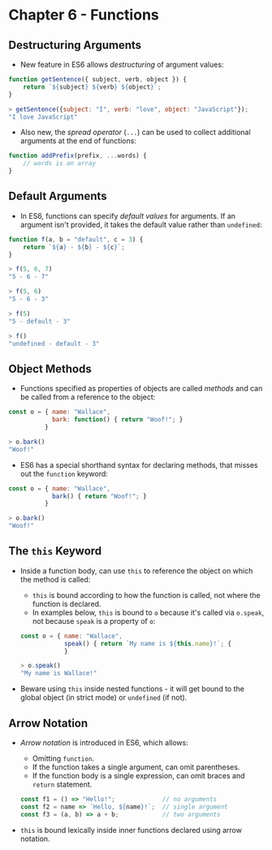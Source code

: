 # Chapter 6 - Functions

## Destructuring Arguments

- New feature in ES6 allows _destructuring_ of argument values:

```javascript
function getSentence({ subject, verb, object }) {
    return `${subject} ${verb} ${object}`;
}

> getSentence({subject: "I", verb: "love", object: "JavaScript"});
"I love JavaScript"
```

- Also new, the _spread operator_ (`...`) can be used to collect additional arguments at the end of functions:

```javascript
function addPrefix(prefix, ...words) {
    // words is an array
}
```


## Default Arguments

- In ES6, functions can specify _default values_ for arguments.  If an argument isn't provided, it takes the default value rather than `undefined`:

```javascript
function f(a, b = "default", c = 3) {
    return `${a} - ${b} - ${c}`;
}

> f(5, 6, 7)
"5 - 6 - 7"

> f(5, 6)
"5 - 6 - 3"

> f(5)
"5 - default - 3"

> f()
"undefined - default - 3"
```


## Object Methods

- Functions specified as properties of objects are called _methods_ and can be called from a reference to the object:

```javascript
const o = { name: "Wallace",
            bark: function() { return "Woof!"; }
          }

> o.bark()
"Woof!"
```

- ES6 has a special shorthand syntax for declaring methods, that misses out the `function` keyword:

```javascript
const o = { name: "Wallace",
            bark() { return "Woof!"; }
          }

> o.bark()
"Woof!"
```


## The `this` Keyword

- Inside a function body, can use `this` to reference the object on which the method is called:
    - `this` is bound according to how the function is called, not where the function is declared.
    - In examples below, `this` is bound to `o` because it's called via `o.speak`, not because `speak` is a property of `o`:

    ```javascript
    const o = { name: "Wallace",
                speak() { return `My name is ${this.name}!`; {
                }

    > o.speak()
    "My name is Wallace!"
    ```

- Beware using `this` inside nested functions - it will get bound to the global object (in strict mode) or `undefined` (if not).


## Arrow Notation

- _Arrow notation_ is introduced in ES6, which allows:
    - Omitting `function`.
    - If the function takes a single argument, can omit parentheses.
    - If the function body is a single expression, can omit braces and `return` statement.

    ```javascript
    const f1 = () => "Hello!";             // no arguments
    const f2 = name => `Hello, ${name}!`;  // single argument
    const f3 = (a, b) => a + b;            // two arguments
    ```

* `this` is bound lexically inside inner functions declared using arrow notation.